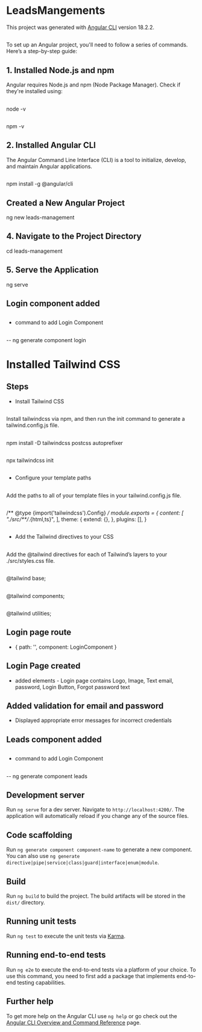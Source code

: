 # LeadsMangements

This project was generated with [Angular CLI](https://github.com/angular/angular-cli) version 18.2.2.
##
To set up an Angular project, you'll need to follow a series of commands. Here’s a step-by-step guide:
##
## 1. Installed Node.js and npm

Angular requires Node.js and npm (Node Package Manager). Check if they're installed using:
##
node -v
##
npm -v
##

## 2. Installed Angular CLI

The Angular Command Line Interface (CLI) is a tool to initialize, develop, and maintain Angular applications.
##
npm install -g @angular/cli
##
## Created a New Angular Project

ng new leads-management
##

## 4. Navigate to the Project Directory

cd leads-management
##

## 5. Serve the Application

ng serve
##
## Login component added
##  
- command to add Login Component
##
   -- ng generate component login 
## 
# Installed Tailwind CSS

## Steps 

- Install Tailwind CSS
##
Install tailwindcss via npm, and then run the init command to generate a tailwind.config.js file.
## 
npm install -D tailwindcss postcss autoprefixer
##
npx tailwindcss init
##
- Configure your template paths
##
Add the paths to all of your template files in your tailwind.config.js file.
##
/** @type {import('tailwindcss').Config} */
module.exports = {
  content: [
    "./src/**/*.{html,ts}",
  ],
  theme: {
    extend: {},
  },
  plugins: [],
}
##
- Add the Tailwind directives to your CSS
##
Add the @tailwind directives for each of Tailwind’s layers to your ./src/styles.css file.
##
@tailwind base;
##
@tailwind components;
##
@tailwind utilities;
##
## Login page route
- { path: '', component: LoginComponent }
##
## Login Page created
- added elements - Login page contains Logo, Image, Text email, password, Login Button, Forgot password text
##
## Added validation for email and password
- Displayed appropriate error messages for incorrect credentials
##

## Leads component added
##  
- command to add Login Component
##
   -- ng generate component leads 
## 


## Development server

Run `ng serve` for a dev server. Navigate to `http://localhost:4200/`. The application will automatically reload if you change any of the source files.

## Code scaffolding

Run `ng generate component component-name` to generate a new component. You can also use `ng generate directive|pipe|service|class|guard|interface|enum|module`.

## Build

Run `ng build` to build the project. The build artifacts will be stored in the `dist/` directory.

## Running unit tests

Run `ng test` to execute the unit tests via [Karma](https://karma-runner.github.io).

## Running end-to-end tests

Run `ng e2e` to execute the end-to-end tests via a platform of your choice. To use this command, you need to first add a package that implements end-to-end testing capabilities.

## Further help

To get more help on the Angular CLI use `ng help` or go check out the [Angular CLI Overview and Command Reference](https://angular.dev/tools/cli) page.
